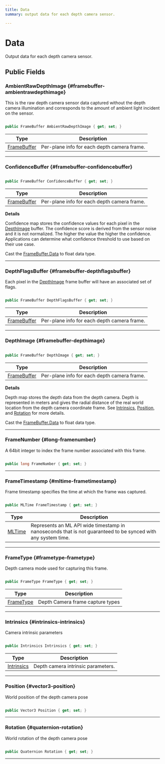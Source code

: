 ```yaml
---
title: Data
summary: output data for each depth camera sensor. 

---
```


# Data




Output data for each depth camera sensor.   





## Public Fields

### AmbientRawDepthImage {#framebuffer-ambientrawdepthimage}

This is the raw depth camera sensor data captured without the depth camera illumination and corresponds to the amount of ambient light incident on the sensor. 

```csharp

public FrameBuffer AmbientRawDepthImage { get; set; }

```

| Type | Description  | 
|--|--|
| [FrameBuffer](/unity-api/api/UnityEngine.XR.MagicLeap/MLDepthCamera/UnityEngine.XR.MagicLeap.MLDepthCamera.FrameBuffer.md) | Per-plane info for each depth camera frame.  |





-----------

### ConfidenceBuffer {#framebuffer-confidencebuffer}

```csharp

public FrameBuffer ConfidenceBuffer { get; set; }

```

| Type | Description  | 
|--|--|
| [FrameBuffer](/unity-api/api/UnityEngine.XR.MagicLeap/MLDepthCamera/UnityEngine.XR.MagicLeap.MLDepthCamera.FrameBuffer.md) | Per-plane info for each depth camera frame.  |

**Details**

Confidence map stores the confidence values for each pixel in the [DepthImage](/unity-api/api/UnityEngine.XR.MagicLeap/MLDepthCamera/UnityEngine.XR.MagicLeap.MLDepthCamera.Data.md#framebuffer-depthimage) buffer. The confidence score is derived from the sensor noise and it is not normalized. The higher the value the higher the confidence. Applications can determine what confidence threshold to use based on their use case.

Cast the [FrameBuffer.Data](/unity-api/api/UnityEngine.XR.MagicLeap/MLDepthCamera/UnityEngine.XR.MagicLeap.MLDepthCamera.FrameBuffer.md#byte-data) to float data type. 





-----------

### DepthFlagsBuffer {#framebuffer-depthflagsbuffer}

Each pixel in the [DepthImage](/unity-api/api/UnityEngine.XR.MagicLeap/MLDepthCamera/UnityEngine.XR.MagicLeap.MLDepthCamera.Data.md#framebuffer-depthimage) frame buffer will have an associated set of flags. 

```csharp

public FrameBuffer DepthFlagsBuffer { get; set; }

```

| Type | Description  | 
|--|--|
| [FrameBuffer](/unity-api/api/UnityEngine.XR.MagicLeap/MLDepthCamera/UnityEngine.XR.MagicLeap.MLDepthCamera.FrameBuffer.md) | Per-plane info for each depth camera frame.  |





-----------

### DepthImage {#framebuffer-depthimage}

```csharp

public FrameBuffer DepthImage { get; set; }

```

| Type | Description  | 
|--|--|
| [FrameBuffer](/unity-api/api/UnityEngine.XR.MagicLeap/MLDepthCamera/UnityEngine.XR.MagicLeap.MLDepthCamera.FrameBuffer.md) | Per-plane info for each depth camera frame.  |

**Details**

Depth map stores the depth data from the depth camera. Depth is represented in meters and gives the radial distance of the real world location from the depth camera coordinate frame. See [Intrinsics](/unity-api/api/UnityEngine.XR.MagicLeap/MLDepthCamera/UnityEngine.XR.MagicLeap.MLDepthCamera.Intrinsics.md), [Position](/unity-api/api/UnityEngine.XR.MagicLeap/MLDepthCamera/UnityEngine.XR.MagicLeap.MLDepthCamera.Data.md#vector3-position), and [Rotation](/unity-api/api/UnityEngine.XR.MagicLeap/MLDepthCamera/UnityEngine.XR.MagicLeap.MLDepthCamera.Data.md#quaternion-rotation) for more details.

Cast the [FrameBuffer.Data](/unity-api/api/UnityEngine.XR.MagicLeap/MLDepthCamera/UnityEngine.XR.MagicLeap.MLDepthCamera.FrameBuffer.md#byte-data) to float data type. 





-----------

### FrameNumber {#long-framenumber}

A 64bit integer to index the frame number associated with this frame. 

```csharp

public long FrameNumber { get; set; }

```






-----------

### FrameTimestamp {#mltime-frametimestamp}

Frame timestamp specifies the time at which the frame was captured. 

```csharp

public MLTime FrameTimestamp { get; set; }

```

| Type | Description  | 
|--|--|
| [MLTime](/unity-api/api/UnityEngine.XR.MagicLeap/MLTime/UnityEngine.XR.MagicLeap.MLTime.md) | Represents an ML API wide timestamp in nanoseconds that is not guaranteed to be synced with any system time.  |





-----------

### FrameType {#frametype-frametype}

Depth camera mode used for capturing this frame. 

```csharp

public FrameType FrameType { get; set; }

```

| Type | Description  | 
|--|--|
| [FrameType](/unity-api/api/UnityEngine.XR.MagicLeap/MLDepthCamera/UnityEngine.XR.MagicLeap.MLDepthCamera.md#enums-frametype) | Depth Camera frame capture types  |





-----------

### Intrinsics {#intrinsics-intrinsics}

Camera intrinsic parameters 

```csharp

public Intrinsics Intrinsics { get; set; }

```

| Type | Description  | 
|--|--|
| [Intrinsics](/unity-api/api/UnityEngine.XR.MagicLeap/MLDepthCamera/UnityEngine.XR.MagicLeap.MLDepthCamera.Intrinsics.md) | Depth camera intrinsic parameters.  |





-----------

### Position {#vector3-position}

World position of the depth camera pose 

```csharp

public Vector3 Position { get; set; }

```






-----------

### Rotation {#quaternion-rotation}

World rotation of the depth camera pose 

```csharp

public Quaternion Rotation { get; set; }

```






-----------

